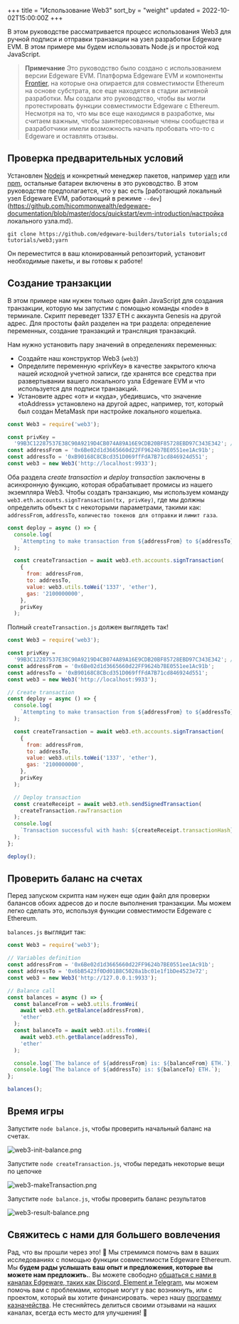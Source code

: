 +++
title = "Использование Web3"
sort_by = "weight"
updated = 2022-10-02T15:00:00Z
+++

В этом руководстве рассматривается процесс использования Web3 для ручной подписи и отправки транзакции на узел разработки Edgeware EVM. В этом примере мы будем использовать Node.js и простой код JavaScript.

> **Примечание** Это руководство было создано с использованием версии Edgeware EVM. Платформа Edgeware EVM и компоненты [Frontier](https://github.com/paritytech/frontier), на которые она опирается для совместимости Ethereum на основе субстрата, все еще находятся в стадии активной разработки. Мы создали это руководство, чтобы вы могли протестировать функции совместимости Edgeware с Ethereum. Несмотря на то, что мы все еще находимся в разработке, мы считаем важным, чтобы заинтересованные члены сообщества и разработчики имели возможность начать пробовать что-то с Edgeware и оставлять отзывы.

## Проверка предварительных условий

Установлен [Nodejs](https://nodejs.org/en/) и конкретный менеджер пакетов, например [yarn](https://classic.yarnpkg.com/en/docs/install/#mac-stable) или [npm](https://www.npmjs.com/get-npm), остальные батареи включены в это руководство. В этом руководстве предполагается, что у вас есть [работающий локальный узел Edgeware EVM, работающий в режиме `--dev`](https://github.com/hicommonwealth/edgeware-documentation/blob/master/docs/quickstart/evm-introduction/настройка локального узла.md).

```
git clone https://github.com/edgeware-builders/tutorials tutorials;cd tutorials/web3;yarn
```

Он переместится в ваш клонированный репозиторий, установит необходимые пакеты, и вы готовы к работе!

## Создание транзакции

В этом примере нам нужен только один файл JavaScript для создания транзакции, которую мы запустим с помощью команды «node» в терминале. Скрипт переведет 1337 ETH с аккаунта Genesis на другой адрес. Для простоты файл разделен на три раздела: определение переменных, создание транзакций и трансляция транзакций.

Нам нужно установить пару значений в определениях переменных:

- Создайте наш конструктор Web3 \(`web3`\)
- Определите переменную «privKey» в качестве закрытого ключа нашей исходной учетной записи, где хранятся все средства при развертывании вашего локального узла Edgeware EVM и что используется для подписи транзакций.
- Установите адрес «от» и «куда», убедившись, что значение «toAddress» установлено на другой адрес, например, тот, который был создан MetaMask при настройке локального кошелька.

```javascript
const Web3 = require('web3');

const privKey =
  '99B3C12287537E38C90A9219D4CB074A89A16E9CDB20BF85728EBD97C343E342'; // Genesis private key
const addressFrom = '0x6Be02d1d3665660d22FF9624b7BE0551ee1Ac91b';
const addressTo = '0xB90168C8CBcd351D069ffFdA7B71cd846924d551';
const web3 = new Web3('http://localhost:9933');
```

Оба раздела _create transaction_ и _deploy transaction_ заключены в асинхронную функцию, которая обрабатывает промисы из нашего экземпляра Web3. Чтобы создать транзакцию, мы используем команду `web3.eth.accounts.signTransaction(tx, privKey)`, где мы должны определить объект tx с некоторыми параметрами, такими как: `addressFrom`, `addressTo`, `количество токенов для отправки` и `лимит газа`.

```javascript
const deploy = async () => {
  console.log(
    `Attempting to make transaction from ${addressFrom} to ${addressTo}`
  );

  const createTransaction = await web3.eth.accounts.signTransaction(
    {
      from: addressFrom,
      to: addressTo,
      value: web3.utils.toWei('1337', 'ether'),
      gas: '2100000000',
    },
    privKey
  );
```

Полный `createTransaction.js` должен выглядеть так!

```javascript
const Web3 = require('web3');

const privKey =
  '99B3C12287537E38C90A9219D4CB074A89A16E9CDB20BF85728EBD97C343E342'; // Genesis private key
const addressFrom = '0x6Be02d1d3665660d22FF9624b7BE0551ee1Ac91b';
const addressTo = '0xB90168C8CBcd351D069ffFdA7B71cd846924d551';
const web3 = new Web3('http://localhost:9933');

// Create transaction
const deploy = async () => {
  console.log(
    `Attempting to make transaction from ${addressFrom} to ${addressTo}`
  );

  const createTransaction = await web3.eth.accounts.signTransaction(
    {
      from: addressFrom,
      to: addressTo,
      value: web3.utils.toWei('1337', 'ether'),
      gas: '2100000000',
    },
    privKey
  );

  // Deploy transaction
  const createReceipt = await web3.eth.sendSignedTransaction(
    createTransaction.rawTransaction
  );
  console.log(
    `Transaction successful with hash: ${createReceipt.transactionHash}`
  );
};

deploy();
```

## Проверить баланс на счетах

Перед запуском скрипта нам нужен еще один файл для проверки балансов обоих адресов до и после выполнения транзакции. Мы можем легко сделать это, используя функции совместимости Edgeware с Ethereum.

`balances.js` выглядит так:

```javascript
const Web3 = require('web3');

// Variables definition
const addressFrom = '0x6Be02d1d3665660d22FF9624b7BE0551ee1Ac91b';
const addressTo = '0x6bB5423f0Dd01B8C5028a1bc01e1f1bDe4523e72';
const web3 = new Web3('http://127.0.0.1:9933');

// Balance call
const balances = async () => {
  const balanceFrom = web3.utils.fromWei(
    await web3.eth.getBalance(addressFrom),
    'ether'
  );
  const balanceTo = await web3.utils.fromWei(
    await web3.eth.getBalance(addressTo),
    'ether'
  );

  console.log(`The balance of ${addressFrom} is: ${balanceFrom} ETH.`);
  console.log(`The balance of ${addressTo} is: ${balanceTo} ETH.`);
};

balances();
```

## Время игры

Запустите `node balance.js`, чтобы проверить начальный баланс на счетах.

![web3-init-balance.png](../../.gitbook/assets/web3-init-balance.png)

Запустите `node createTransaction.js`, чтобы передать некоторые вещи по цепочке

![web3-makeTransaction.png](../../.gitbook/assets/web3-makeTransaction.png)

Запустите `node balance.js`, чтобы проверить баланс результатов

![web3-result-balance.png](../../.gitbook/assets/web3-result-balance.png)

## Свяжитесь с нами для большего вовлечения

Рад, что вы прошли через это! 🥰 Мы стремимся помочь вам в ваших исследованиях с помощью функции совместимости Edgeware Ethereum. Мы **будем рады услышать ваш опыт и предложения, которые вы можете нам предложить.**. Вы можете свободно [общаться с нами в каналах Edgeware, таких как Discord, Element и Telegram](https://linktr.ee/edg_developers), мы можем помочь вам с проблемами, которые могут у вас возникнуть, или с проектом, который вы хотите финансировать. через нашу [программу казначейства](https://docs.edgewa.re/edgeware-runtime/treasury). Не стесняйтесь делиться своими отзывами на наших каналах, всегда есть место для улучшения! 🙌
